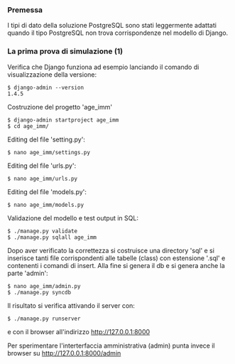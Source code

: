 ### Premessa ###

I tipi di dato della soluzione PostgreSQL sono stati
leggermente adattati quando il tipo PostgreSQL non trova
corrispondenze nel modello di Django.


### La prima prova di simulazione (1) ###

Verifica che Django funziona ad esempio lanciando il comando
di visualizzazione della versione:

	$ django-admin --version
	1.4.5

Costruzione del progetto 'age_imm'

	$ django-admin startproject age_imm
	$ cd age_imm/

Editing del file 'setting.py':

	$ nano age_imm/settings.py

Editing del file 'urls.py':

	$ nano age_imm/urls.py 

Editing del file 'models.py':

	$ nano age_imm/models.py

Validazione del modello e test output in SQL:

	$ ./manage.py validate
	$ ./manage.py sqlall age_imm

Dopo aver verificato la correttezza si costruisce una
directory 'sql' e si inserisce tanti file corrispondenti
alle tabelle (class) con estensione '.sql' e contenenti
i comandi di insert. Alla fine si genera il db e si
genera anche la parte 'admin':

	$ nano age_imm/admin.py
	$ ./manage.py syncdb

Il risultato si verifica attivando il server con:

	$ ./manage.py runserver

e con il browser all'indirizzo http://127.0.0.1:8000 

Per sperimentare l'interterfaccia amministrativa (admin)
punta invece il browser su http://127.0.0.1:8000/admin

